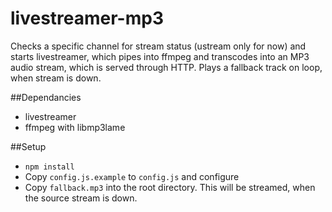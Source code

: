 # livestreamer-mp3
Checks a specific channel for stream status (ustream only for now) and starts
livestreamer, which pipes into ffmpeg and transcodes into an MP3 audio stream,
which is served through HTTP. Plays a fallback track on loop, when stream is down.

##Dependancies
- livestreamer
- ffmpeg with libmp3lame

##Setup
- `npm install`
- Copy `config.js.example` to `config.js` and configure
- Copy `fallback.mp3` into the root directory. This will be streamed, when the
source stream is down.